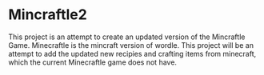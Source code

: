 # Mincraftle2

This project is an attempt to create an updated version of the Mincraftle Game. Minecraftle is the mincraft version of wordle. This project will be an attempt to add the updated new recipies and crafting items from minecraft, which the current Minecraftle game does not have.
